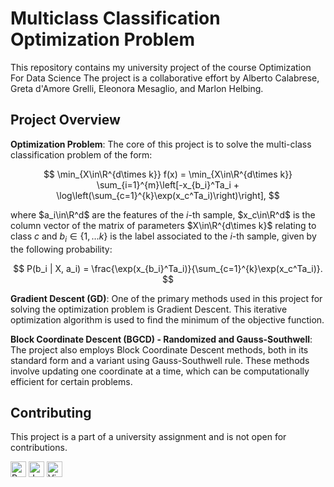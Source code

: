 # Multiclass Classification Optimization Problem

This repository contains my university project of the course Optimization For Data Science
The project is a collaborative effort by Alberto Calabrese, Greta d'Amore Grelli, Eleonora Mesaglio, and Marlon Helbing.

## Project Overview

**Optimization Problem**: The core of this project is to solve the multi-class classification problem of the form:

$$
\min_{X\in\R^{d\times k}} f(x) = \min_{X\in\R^{d\times k}} \sum_{i=1}^{m}\left[-x_{b_i}^Ta_i + \log\left(\sum_{c=1}^{k}\exp(x_c^Ta_i)\right)\right],
$$

where $a_i\in\R^d$ are the features of the $i$-th sample, $x_c\in\R^d$ is the column vector of the matrix of parameters $X\in\R^{d\times k}$ relating to class $c$ and $b_i\in\{1,\dots k\}$ is the label associated to the $i$-th sample, given by the following probability:

$$
P(b_i | X, a_i) = \frac{\exp(x_{b_i}^Ta_i)}{\sum_{c=1}^{k}\exp(x_c^Ta_i)}.
$$

**Gradient Descent (GD)**: One of the primary methods used in this project for solving the optimization problem is Gradient Descent. This iterative optimization algorithm is used to find the minimum of the objective function.

**Block Coordinate Descent (BGCD) - Randomized and Gauss-Southwell**: The project also employs Block Coordinate Descent methods, both in its standard form and a variant using Gauss-Southwell rule. These methods involve updating one coordinate at a time, which can be computationally efficient for certain problems.

## Contributing

This project is a part of a university assignment and is not open for contributions.

<p>

  <img alt="Python" src="https://img.shields.io/badge/Python-3776AB?logo=python&logoColor=white&style=plastic" height="25"/>
  <img alt="Jupyter" src="https://img.shields.io/badge/Jupyter-F37626?logo=Jupyter&logoColor=white&style=plastic" height="25"/>
  <img alt="Visual Studio Code" src="https://img.shields.io/badge/Visual Studio Code-007ACC?logo=VisualStudioCode&logoColor=white&style=plastic" height="25"/>
</p>
